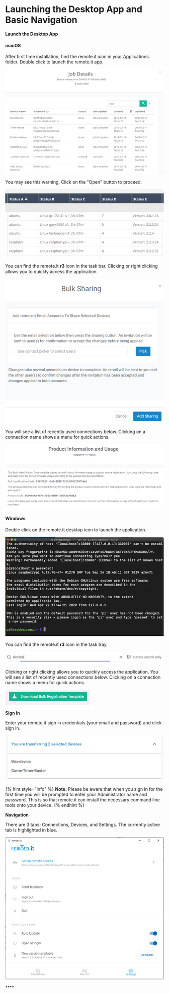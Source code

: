 # Launching the Desktop App and Basic Navigation

**Launch the Desktop App**

#### macOS

After first time installation, find the remote.it icon in your Applications. folder.  Double click to launch the remote.it app.

![](../../.gitbook/assets/image%20%28124%29.png)

You may see this warning.  Click on the "Open" button to proceed.

![](../../.gitbook/assets/image%20%28238%29.png)

You can ﬁnd the remote.it **r3** icon in the task bar. Clicking or right clicking allows you to quickly access the application. 

![](../../.gitbook/assets/image%20%28376%29.png)

You will see a list of recently used connections below.  Clicking on a connection name shows a menu for quick actions.

![](../../.gitbook/assets/image%20%28231%29.png)

#### Windows

Double click on the remote.it desktop icon to launch the application.

![](../../.gitbook/assets/image%20%2890%29.png)

  
You can ﬁnd the remote.it **r3** icon in the task tray. 

![](../../.gitbook/assets/image%20%28476%29.png)

Clicking or right clicking allows you to quickly access the application. You will see a list of recently used connections below.  Clicking on a connection name shows a menu for quick actions.

![](../../.gitbook/assets/image%20%28266%29.png)

**Sign In**

Enter your remote.it sign in credentials \(your email and password\) and click sign in.

![](../../.gitbook/assets/image%20%28315%29.png)

{% hint style="info" %}
**Note:** Please be aware that when you sign in for the first time you will be prompted to enter your Administrator name and password. This is so that remote.it can install the necessary command line tools onto your device. 
{% endhint %}

**Navigation**

There are 3 tabs; Connections, Devices, and Settings.  The currently active tab is highlighted in blue.

![](../../.gitbook/assets/image%20%28197%29.png)

\*\*\*\*

